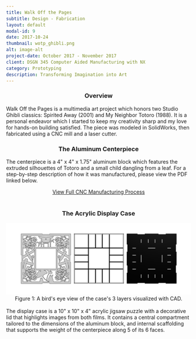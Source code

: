 ```yaml
---
title: Walk Off the Pages
subtitle: Design - Fabrication
layout: default
modal-id: 9
date: 2017-10-24
thumbnail: wotp_ghibli.png
alt: image-alt
project-date: October 2017 - November 2017
client: DSGN 345 Computer Aided Manufacturing with NX
category: Prototyping
description: Transforming Imagination into Art
---
```

<center><h3>Overview</h3></center>
Walk Off the Pages is a multimedia art project which honors two Studio Ghibli classics: Spirited Away (2001) and My Neighbor Totoro (1988). It is a personal endeavor which I started to keep my creativity sharp and my love for hands-on building satisfied. The piece was modeled in SolidWorks, then fabricated using a CNC mill and a laser cutter.  

<center><h3>The Aluminum Centerpiece</h3></center>

The centerpiece is a 4" x 4" x 1.75" aluminum block which features the extruded silhouettes of Totoro and a small child dangling from a leaf. For a step-by-step description of how it was manufactured, please view the PDF linked below.

<center><a href="files/dsgn345_final_report.pdf" class="btn btn-default btn-xl wow tada">View Full CNC Manufacturing Process</a></center><br>

<center><h3>The Acrylic Display Case</h3></center>
<img class="img-responsive" src="img/portfolio/9/box_CAD.png" width="900">
<center>Figure 1: A bird's eye view of the case's 3 layers visualized with CAD.</center>
<br>
The display case is a 10" x 10" x 4" acrylic jigsaw puzzle with a decorative lid that highlights images from both films. It contains a central compartment tailored to the dimensions of the aluminum block, and internal scaffolding that supports the weight of the centerpiece along 5 of its 6 faces.
